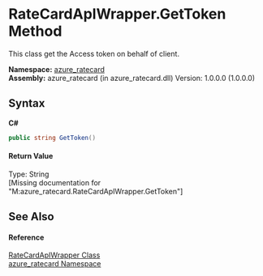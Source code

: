 # RateCardApIWrapper.GetToken Method 
 

This class get the Access token on behalf of client.

**Namespace:**&nbsp;<a href="N_azure_ratecard.md">azure_ratecard</a><br />**Assembly:**&nbsp;azure_ratecard (in azure_ratecard.dll) Version: 1.0.0.0 (1.0.0.0)

## Syntax

**C#**<br />
``` C#
public string GetToken()
```


#### Return Value
Type: String<br />\[Missing <returns> documentation for "M:azure_ratecard.RateCardApIWrapper.GetToken"\]

## See Also


#### Reference
<a href="T_azure_ratecard_RateCardApIWrapper.md">RateCardApIWrapper Class</a><br /><a href="N_azure_ratecard.md">azure_ratecard Namespace</a><br />